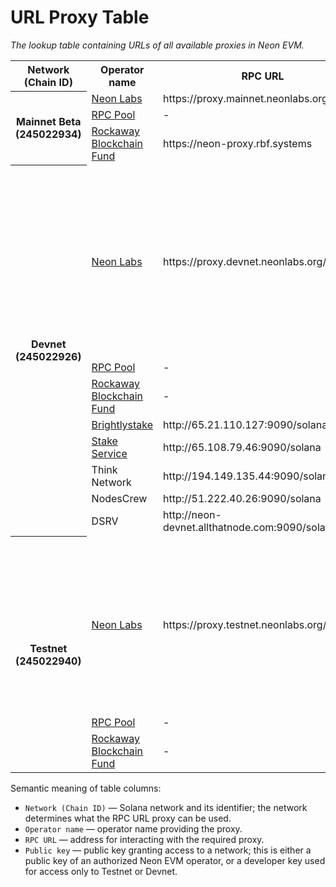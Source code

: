 # URL Proxy Table

*The lookup table containing URLs of all available proxies in Neon EVM.*

<table>
    <tr>
        <th >Network (Chain ID)</th>
        <th>Operator name</th>
        <th>RPC URL</th>
        <th>Public key</th>
    </tr>
    <tr>
        <th rowspan="3">Mainnet Beta (245022934)</th>
        <td><a href="https://neon-labs.org">Neon Labs</a></td>
        <td>https://proxy.mainnet.neonlabs.org/solana</td>
        <td>-</td>
    </tr>
        <tr>
            <td><a href="https://rpcpool.com/#/">RPC Pool</a></td>
            <td>-</td>
            <td>NeoQM3utcHGxhKT41Nq81g8t4xGcPNFpkAgYj1N2N8v</td>
        </tr>
        <tr>
            <td><a href="https://rbf.capital/">Rockaway Blockchain Fund</a></td>
            <td>https://neon-proxy.rbf.systems</td>
            <td>Gw3Xiwve6HdvpJeQguhwT23cpK9nRjSy1NpNYCFY4XU9</td>
        </tr>
    <tr>
        <th rowspan="19">Devnet (245022926)</th>
        <td rowspan="12"><a href="https://neon-labs.org">Neon Labs</a></td> 
        <td rowspan="12">https://proxy.devnet.neonlabs.org/solana</td>
        <td>Fg4uzL4QDfL6x56YFUcJBJSK3PqV4yXoFmXzZQkxn2DK</td>
    </tr>
            <tr><td>8Uh8Rp1FWBiaDejyrZZhRY448oeG7GwKUyPDufP2Xxu7</td></tr>
            <tr><td>6ndMCacBc69VXqgNbcW3BLk2am9oeUDZa6SgBjHozDPd</td></tr>
            <tr><td>GEsnEWcKapTk7cgRoixBvCDc7yYuhmoMjpJ2v7mvmsBZ</td></tr>
            <tr><td>G5397iLxoKKYgMkFfkYBhJYEtErD7ygz8APmH59H8FM6</td></tr>
            <tr><td>rDeo4nZPE2aWpBkqFXBH8ygh1cD63nEKZPiDrpmQad6</td></tr>
            <tr><td>8hipwtwcmRH3iypYModkYFNXYGUEbxvpfqRhxPxx5Amx</td></tr>
            <tr><td>4fvtx2gJYJVd4o6CQt8Bdnc7dg5p2cgnb8oNUs7BGdd5</td></tr>
            <tr><td>9EMY6Xx18hN39CnzM6D5y9vuPa3YJ5ttbWRPJp3SX1Qk</td></tr>
            <tr><td>EMgay3kYFzHSh9PruAeRHxuGmNdsRQ6yPxzSAtU7PF7N</td></tr>
            <tr><td>4s5hHKLrfF7mcjfgwsRKdkubnC2VtswGpR2XGTCJaz3M</td></tr>
            <tr><td>F3V1pCfk1ZNk7Sdyh9N1H5eMtJq9XfhHR83fF8qa41Vt</td></tr>
        <tr>
            <td><a href="https://rpcpool.com/#/">RPC Pool</a></td>
            <td>-</td>
            <td>NeoQM3utcHGxhKT41Nq81g8t4xGcPNFpkAgYj1N2N8v</td>
        </tr>
        <tr>
            <td><a href="https://rbf.capital/">Rockaway Blockchain Fund</a></td>
            <td>-</td>
            <td>Gw3Xiwve6HdvpJeQguhwT23cpK9nRjSy1NpNYCFY4XU9</td>
        </tr>
        <tr>
            <td><a href="https://brightlystake.com">Brightlystake</a></td>
            <td>http://65.21.110.127:9090/solana</td>
            <td>2GDfarSJnNC6ii5tQVE9rBH81Ny35LxrSCZ7tFhktSqi</td>
        </tr>
        <tr>
            <td><a href="https://stakeservice.com">Stake Service</a></td>
            <td>http://65.108.79.46:9090/solana</td>
            <td>4Mh3ik4iS6MBxHy1VBN89vBiiPRDkebtnybDWnfTtpfC</td>
        </tr>
        <tr>
            <td>Think Network</td>
            <td>http://194.149.135.44:9090/solana</td>
            <td>CyepBgaNezMJgLjy6Zyz9ECUia33dwDi9aXtRsZEhWX1</td>
        </tr>
        <tr>
            <td>NodesCrew</td>
            <td>http://51.222.40.26:9090/solana</td>
            <td>HN4FeaSXB8t3FDW85hRw8mK1hYETJGeqhkkxJr6j2GiV</td>
        </tr>
        <tr>
            <td>DSRV</td>
            <td>http://neon-devnet.allthatnode.com:9090/solana</td>
            <td>5kKd1iy6onhCkzDq6DBw6woHLas3fy6HX4Yz8t1VPc1r</td>
        </tr>
    <tr>
        <th rowspan="13">Testnet (245022940)</th>
        <td rowspan="11"><a href="https://neon-labs.org">Neon Labs</a></td>
        <td rowspan="11">https://proxy.testnet.neonlabs.org/solana</td>
        <td>EJUKLLjBMhFnkonfn7wcThnHyDewmhVmG9sEuVP9cvF8</td>
    </tr>
            <tr><td>6ndMCacBc69VXqgNbcW3BLk2am9oeUDZa6SgBjHozDPd</td></tr>
            <tr><td>GEsnEWcKapTk7cgRoixBvCDc7yYuhmoMjpJ2v7mvmsBZ</td></tr>
            <tr><td>G5397iLxoKKYgMkFfkYBhJYEtErD7ygz8APmH59H8FM6</td></tr>
            <tr><td>rDeo4nZPE2aWpBkqFXBH8ygh1cD63nEKZPiDrpmQad6</td></tr>
            <tr><td>8hipwtwcmRH3iypYModkYFNXYGUEbxvpfqRhxPxx5Amx</td></tr>
            <tr><td>4fvtx2gJYJVd4o6CQt8Bdnc7dg5p2cgnb8oNUs7BGdd5</td></tr>
            <tr><td>9EMY6Xx18hN39CnzM6D5y9vuPa3YJ5ttbWRPJp3SX1Qk</td></tr>
            <tr><td>EMgay3kYFzHSh9PruAeRHxuGmNdsRQ6yPxzSAtU7PF7N</td></tr>
            <tr><td>4s5hHKLrfF7mcjfgwsRKdkubnC2VtswGpR2XGTCJaz3M</td></tr>
            <tr><td>F3V1pCfk1ZNk7Sdyh9N1H5eMtJq9XfhHR83fF8qa41Vt</td></tr>
        <tr>
            <td><a href="https://rpcpool.com/#/">RPC Pool</a></td>
            <td>-</td>
            <td>NeoQM3utcHGxhKT41Nq81g8t4xGcPNFpkAgYj1N2N8v</td>
        </tr>
        <tr>
            <td><a href="https://rbf.capital/">Rockaway Blockchain Fund</a></td>
            <td>-</td>
            <td>Gw3Xiwve6HdvpJeQguhwT23cpK9nRjSy1NpNYCFY4XU9</td>
        </tr>
</table>


Semantic meaning of table columns:
  * `Network (Chain ID)` — Solana network and its identifier; the network determines what the RPC URL proxy can be used.
  * `Operator name` — operator name providing the proxy.
  * `RPC URL` — address for interacting with the required proxy.
  * `Public key` — public key granting access to a network; this is either a public key of an authorized Neon EVM operator, or a developer key used for access only to Testnet or Devnet.
